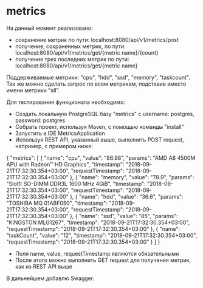 # metrics
На данный момент реализовано: 
 - сохранение метрик по пути: localhost:8080/api/v1/metrics/post
 - получение, сохраненных метрик, по пути: localhost:8080/api/v1/metrics/get/{metric name}/{count}
 - получение трех последних метрик по пути: localhost:8080/api/v1/metrics/get/{metric name}
 
Поддерживаемые метрики: "cpu", "hdd", "ssd", "memory", "taskcount". Так же можно сделать запрос по всем метрикам, подставив вместо имени метрики "all".

Для тестирования функционала необходимо:
 - Создать локальную PostgreSQL базу "metrics" с username: postgres, password: postgres
 - Собрать проект, используя Maven, c помощью команды "install"
 - Запустить в IDE MetricsApplication
 - Используя REST API, указанный выше, выполнить POST request, например, с примером ниже:
 
 {
"metrics": [
 { 
"name": "cpu",
"value": "86.98",
"params": "AMD A8 4500M APU with Radeon™ HD Graphics",
"timestamp": "2018-09-21T17:32:30.354+03:00",
"requestTimestamp": "2018-09-21T17:32:30.354+03:00"
 },
 {
"name": "memory",
"value": "78.9",
"params": "Slot1: SO-DIMM DDR3L 1600 MHz 4GiB",
"timestamp": "2018-09-21T17:32:30.354+03:00",
"requestTimestamp": "2018-09-21T17:32:30.354+03:00"
},
{
"name": "hdd",
"value": "36.6",
"params": "TOSHIBA MQ 01ABF050",
"timestamp": "2018-09-21T17:32:30.354+03:00",
"requestTimestamp": "2018-09-21T17:32:30.354+03:00"
 },
 {
"name": "ssd",
"value": "85",
"params": "KINGSTON MLG1267",
"timestamp": "2018-09-21T17:32:30.354+03:00",
"requestTimestamp": "2018-09-21T17:32:30.354+03:00"
},
{
"name": "taskCount",
"value": "12",
"timestamp": "2018-09-21T17:32:30.354+03:00",
"requestTimestamp": "2018-09-21T17:32:30.354+03:00"
   }
  ]
}

 - Поля name, value, requestTimestamp являются обязательными
 - После этого можно выполнить GET request для получения метрик, как из REST API выше
 
 В дальнейшем добавлю Swagger.
